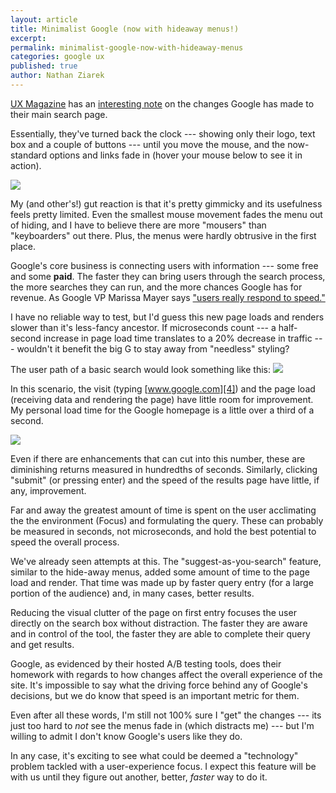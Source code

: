 ```yaml
---
layout: article
title: Minimalist Google (now with hideaway menus!)
excerpt: 
permalink: minimalist-google-now-with-hideaway-menus
categories: google ux 
published: true
author: Nathan Ziarek
---
```


[UX Magazine][1] has an [interesting note][2] on the changes Google has made to their main search page.

Essentially, they've turned back the clock --- showing only their logo, text box and a couple of buttons --- until you move the mouse, and the now-standard options and links fade in (hover your mouse below to see it in action).

![](http://media.tumblr.com/tumblr_ku5qp9GGG01qzxpmp.png)

My (and other's!) gut reaction is that it's pretty gimmicky and its usefulness feels pretty limited. Even the smallest mouse movement fades the menu out of hiding, and I have to believe there are more "mousers" than "keyboarders" out there. Plus, the menus were hardly obtrusive in the first place.

Google's core business is connecting users with information --- some free and some **paid**. The faster they can bring users through the search process, the more searches they can run, and the more chances Google has for revenue. As Google VP Marissa Mayer says ["users really respond to speed."][3]

I have no reliable way to test, but I'd guess this new page loads and renders slower than it's less-fancy ancestor. If microseconds count --- a half-second increase in page load time translates to a 20% decrease in traffic --- wouldn't it benefit the big G to stay away from "needless" styling?

The user path of a basic search would look something like this:
![](http://media.tumblr.com/tumblr_ku9atifzdI1qzxpmp.png)

In this scenario, the visit (typing [www.google.com][4]) and the page load (receiving data and rendering the page) have little room for improvement. My personal load time for the Google homepage is a little over a third of a second.

![](http://media.tumblr.com/tumblr_ku9b0kbXtV1qzxpmp.png)

Even if there are enhancements that can cut into this number, these are diminishing returns measured in hundredths of seconds. Similarly, clicking "submit" (or pressing enter) and the speed of the results page have little, if any, improvement.

Far and away the greatest amount of time is spent on the user acclimating the the environment (Focus) and formulating the query. These can probably be measured in seconds, not microseconds, and hold the best potential to speed the overall process.

We've already seen attempts at this. The "suggest-as-you-search" feature, similar to the hide-away menus, added some amount of time to the page load and render. That time was made up by faster query entry (for a large portion of the audience) and, in many cases, better results.

Reducing the visual clutter of the page on first entry focuses the user directly on the search box without distraction. The faster they are aware and in control of the tool, the faster they are able to complete their query and get results.

Google, as evidenced by their hosted A/B testing tools, does their homework with regards to how changes affect the overall experience of the site. It's impossible to say what the driving force behind any of Google's decisions, but we do know that speed is an important metric for them.

Even after all these words, I'm still not 100% sure I "get" the changes --- its just too hard to _not_ see the menus fade in (which distracts me) --- but I'm willing to admit I don't know Google's users like they do.

In any case, it's exciting to see what could be deemed a "technology" problem tackled with a user-experience focus. I expect this feature will be with us until they figure out another, better, _faster_ way to do it.

[1]: http://uxmag.com
[2]: http://uxmag.com/short-news/google039s-magic-trick
[3]: http://glinden.blogspot.com/2006/11/marissa-mayer-at-web-20.html
[4]: http://www.google.com
